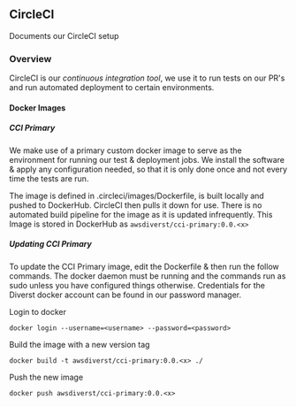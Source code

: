 ## CircleCI 

Documents our CircleCI setup

### Overview

CircleCI is our _continuous integration tool_, we use it to run tests on our PR's and run automated deployment to certain environments.

#### Docker Images

##### CCI Primary

We make use of a primary custom docker image to serve as the environment for running our test & deployment jobs. We install the software & apply any configuration needed, so that it is only done once and not every time the tests are run.

The image is defined in .circleci/images/Dockerfile, is built locally and pushed to DockerHub. CircleCI then pulls it down for use. There is no automated build pipeline for the image as it is updated infrequently. This Image is stored in DockerHub as `awsdiverst/cci-primary:0.0.<x>`

##### Updating CCI Primary

To update the CCI Primary image, edit the Dockerfile & then run the follow commands. The docker daemon must be running and the commands run as sudo unless you have configured things otherwise. Credentials for the Diverst docker account can be found in our password manager.

Login to docker

```
docker login --username=<username> --password=<password>
```

Build the image with a new version tag

```
docker build -t awsdiverst/cci-primary:0.0.<x> ./
```

Push the new image

```
docker push awsdiverst/cci-primary:0.0.<x>
```

